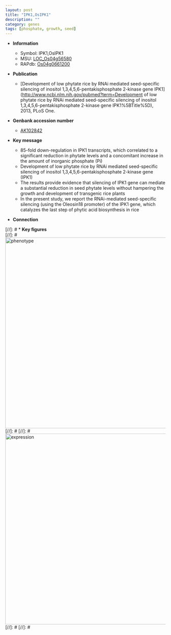 ```yaml
---
layout: post
title: "IPK1,OsIPK1"
description: ""
category: genes
tags: [phosphate, growth, seed]
---
```


* **Information**  
    + Symbol: IPK1,OsIPK1  
    + MSU: [LOC_Os04g56580](http://rice.plantbiology.msu.edu/cgi-bin/ORF_infopage.cgi?orf=LOC_Os04g56580)  
    + RAPdb: [Os04g0661200](http://rapdb.dna.affrc.go.jp/viewer/gbrowse_details/irgsp1?name=Os04g0661200)  

* **Publication**  
    + [Development of low phytate rice by RNAi mediated seed-specific silencing of inositol 1,3,4,5,6-pentakisphosphate 2-kinase gene IPK1](http://www.ncbi.nlm.nih.gov/pubmed?term=Development of low phytate rice by RNAi mediated seed-specific silencing of inositol 1,3,4,5,6-pentakisphosphate 2-kinase gene IPK1%5BTitle%5D), 2013, PLoS One.

* **Genbank accession number**  
    + [AK102842](http://www.ncbi.nlm.nih.gov/nuccore/AK102842)

* **Key message**  
    + 85-fold down-regulation in IPK1 transcripts, which correlated to a significant reduction in phytate levels and a concomitant increase in the amount of inorganic phosphate (Pi)
    + Development of low phytate rice by RNAi mediated seed-specific silencing of inositol 1,3,4,5,6-pentakisphosphate 2-kinase gene (IPK1)
    + The results provide evidence that silencing of IPK1 gene can mediate a substantial reduction in seed phytate levels without hampering the growth and development of transgenic rice plants
    + In the present study, we report the RNAi-mediated seed-specific silencing (using the Oleosin18 promoter) of the IPK1 gene, which catalyzes the last step of phytic acid biosynthesis in rice

* **Connection**  

[//]: # * **Key figures**  
[//]: # <img src="http://funRiceGenes.github.io/images/IPK1.pheno.png" alt="phenotype"  style="width: 600px;"/>
[//]: # 
[//]: # <img src="http://funRiceGenes.github.io/images/IPK1.exp.png" alt="expression"  style="width: 600px;"/>
[//]: # 
[//]: # 
